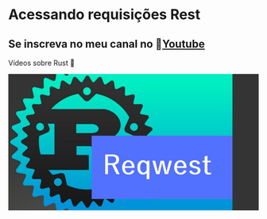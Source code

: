 # Acessando requisições Rest

## Se inscreva no meu canal no 💛[Youtube](https://youtu.be/obU_J7q1khI)  

Vídeos sobre Rust 🦀

![Capa do vídeo no Youtube](Req.jpg)

